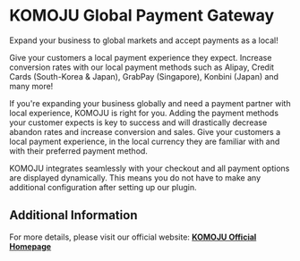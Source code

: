 # KOMOJU Global Payment Gateway

Expand your business to global markets and accept payments as a local!

Give your customers a local payment experience they expect. Increase conversion rates with our local payment methods such as Alipay, Credit Cards (South-Korea & Japan), GrabPay (Singapore), Konbini (Japan) and many more!

If you're expanding your business globally and need a payment partner with local experience, KOMOJU is right for you. Adding the payment methods your customer expects is key to success and will drastically decrease abandon rates and increase conversion and sales. Give your customers a local payment experience, in the local currency they are familiar with and with their preferred payment method.

KOMOJU integrates seamlessly with your checkout and all payment options are displayed dynamically. This means you do not have to make any additional configuration after setting up our plugin.

## Additional Information

For more details, please visit our official website:
[**KOMOJU Official Homepage**](https://en.komoju.com/)